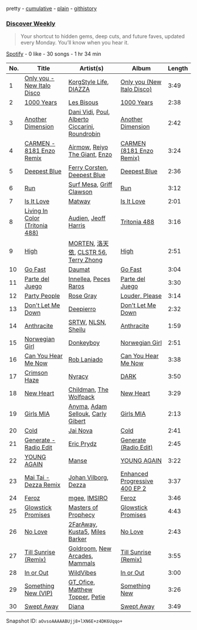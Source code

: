 pretty - [cumulative](/playlists/cumulative/37i9dQZEVXcMQ21aVFwcU6.md) - [plain](/playlists/plain/37i9dQZEVXcMQ21aVFwcU6) - [githistory](https://github.githistory.xyz/mdn522/spotify-playlist-archive/blob/main/playlists/plain/37i9dQZEVXcMQ21aVFwcU6)

### [Discover Weekly](https://open.spotify.com/playlist/37i9dQZEVXcMQ21aVFwcU6)

> Your shortcut to hidden gems, deep cuts, and future faves, updated every Monday\. You’ll know when you hear it.

[Spotify](https://open.spotify.com/user/spotify) - 0 like - 30 songs - 1 hr 34 min

| No. | Title | Artist(s) | Album | Length |
|---|---|---|---|---|
| 1 | [Only you \- New Italo Disco](https://open.spotify.com/track/0rZ6OXoO3q18jQchyvS81W) | [KorgStyle Life](https://open.spotify.com/artist/03Eynn06LC8TpxPzuzqPnc), [DIAZZA](https://open.spotify.com/artist/13QwIrk208e7D8i5wPPWkI) | [Only you \(New Italo Disco\)](https://open.spotify.com/album/0L35jQ4EnJqgMgFUU3ibv4) | 3:49 |
| 2 | [1000 Years](https://open.spotify.com/track/4GgUjL3ORr2RF5f1UbqarV) | [Les Bisous](https://open.spotify.com/artist/0s2WMcDT7MPu0HnoxzX3OW) | [1000 Years](https://open.spotify.com/album/6pryPJNCeE91IV5dy2K2T9) | 2:38 |
| 3 | [Another Dimension](https://open.spotify.com/track/7zJmW0066jDBr2uUNthpzQ) | [Dani Vidi](https://open.spotify.com/artist/1273CkIB0lP8EWV7OoqiKc), [Poul](https://open.spotify.com/artist/3c4NvPspCtP5coqUMzZtHj), [Alberto Ciccarini](https://open.spotify.com/artist/3zw2PGpf4w7YefHvDAdcyS), [Roundrobin](https://open.spotify.com/artist/6lzdsHJPRvkOydWYIQjnQc) | [Another Dimension](https://open.spotify.com/album/3TlWssPww9ndK52cZqK73j) | 2:42 |
| 4 | [CARMEN \- 8181 Enzo Remix](https://open.spotify.com/track/2133rQihpZpqNyA6iZcC7M) | [Airmow](https://open.spotify.com/artist/6SfPAcR67ssVyMQWoizN7Q), [Reiyo The Giant](https://open.spotify.com/artist/7nV15MrvqAi8kPaDZrzB0n), [Enzo](https://open.spotify.com/artist/3yqVGerYiH2wXdwajUy8vR) | [CARMEN \(8181 Enzo Remix\)](https://open.spotify.com/album/44Do4SWPhC0rIqPNaDhDAj) | 3:24 |
| 5 | [Deepest Blue](https://open.spotify.com/track/0UWeocfOepod88reFbGuiS) | [Ferry Corsten](https://open.spotify.com/artist/2ohlvFf9PBsDELdRstPtlP), [Deepest Blue](https://open.spotify.com/artist/4ncjEFfj7Zd2LPzd9LOVsY) | [Deepest Blue](https://open.spotify.com/album/3xJ2EfDlXnebBc0UqNvm7v) | 2:36 |
| 6 | [Run](https://open.spotify.com/track/3UIBmd8J87KiTBuALIXeGL) | [Surf Mesa](https://open.spotify.com/artist/1lmU3giNF3CSbkVSQmLpHQ), [Griff Clawson](https://open.spotify.com/artist/3dIbvdQQd3HXfQcRjR6lb7) | [Run](https://open.spotify.com/album/3atOx3iH2UKRDnRJDxNlRU) | 3:12 |
| 7 | [Is It Love](https://open.spotify.com/track/7ew7UGX1PM49LREh6qN7s0) | [Matway](https://open.spotify.com/artist/5okL9oHMW5wof7D0x2hQLQ) | [Is It Love](https://open.spotify.com/album/1qbl77cfjYGRKbr01X3s2S) | 2:01 |
| 8 | [Living In Color \(Tritonia 488\)](https://open.spotify.com/track/1U2KspONMP4niDIVKzRBw4) | [Audien](https://open.spotify.com/artist/4xnMDfgEmXZEEDdITKcGuE), [Jeoff Harris](https://open.spotify.com/artist/434nBUvWgd5pcPv2bmyKy4) | [Tritonia 488](https://open.spotify.com/album/0DTmxvY90UY2q26W3wMADe) | 3:16 |
| 9 | [High](https://open.spotify.com/track/1EVcWCYrTqShgXnJxnp60z) | [MORTEN](https://open.spotify.com/artist/19HFRWmRCl27kTk6LeqAO8), [洛天依](https://open.spotify.com/artist/6wH1UiZO1V6f7rZ7b0mlci), [CLSTR 56](https://open.spotify.com/artist/7fAD8qbydMvv1u9O48D8FX), [Terry Zhong](https://open.spotify.com/artist/6gmZPYIcqdjmkauB2krvSg) | [High](https://open.spotify.com/album/55F9NhB2w0kt8Ndo5c1aEE) | 2:51 |
| 10 | [Go Fast](https://open.spotify.com/track/74eX7BRKDXGW8ry9eK1ENb) | [Daumat](https://open.spotify.com/artist/6g87KNeLUZSlNNcW4GjbaB) | [Go Fast](https://open.spotify.com/album/6XzLrw5STF578vnnFzbsm2) | 3:04 |
| 11 | [Parte del Juego](https://open.spotify.com/track/4OYTJSWLgq7okalwAKbEEr) | [Innellea](https://open.spotify.com/artist/71rqI5HtraA3qXBwatyG6e), [Peces Raros](https://open.spotify.com/artist/5UI7HXsBEfRSsf0T4t48Q9) | [Parte del Juego](https://open.spotify.com/album/20bcF31eRk7fPmSm5JgHXH) | 3:30 |
| 12 | [Party People](https://open.spotify.com/track/0KN08YO4zGw8NCkCiaRkS9) | [Rose Gray](https://open.spotify.com/artist/5YYrWH3w4JYijU4JZrOXWA) | [Louder, Please](https://open.spotify.com/album/5mQKMz8qdYqO6gpbb07DzP) | 3:14 |
| 13 | [Don't Let Me Down](https://open.spotify.com/track/6c44c5B4FwnMNpMj9vb5zS) | [Deepierro](https://open.spotify.com/artist/6RjLqpWiji9AdDMVNm6QrX) | [Don't Let Me Down](https://open.spotify.com/album/4FfNe3Aa0oIvcIysmhUI4T) | 2:32 |
| 14 | [Anthracite](https://open.spotify.com/track/0VCGy4DcYhrqc9Vtr48NTo) | [SRTW](https://open.spotify.com/artist/7vHAcPVlEDksRsCfkez2CD), [NLSN](https://open.spotify.com/artist/7vO5wbzI9RdVYlOGFL2ofk), [Sheilu](https://open.spotify.com/artist/1RKu8bhsbSdP17WrFI4c8S) | [Anthracite](https://open.spotify.com/album/4bw6sy89hTdWrIgRiGRDqh) | 1:59 |
| 15 | [Norwegian Girl](https://open.spotify.com/track/0HS3by7bZmpF1xaRSKoVoX) | [Donkeyboy](https://open.spotify.com/artist/0UACE2nWl5uUyJRo1kIYQO) | [Norwegian Girl](https://open.spotify.com/album/2NpxKPrvpZjHfgcRjiIhpz) | 2:51 |
| 16 | [Can You Hear Me Now](https://open.spotify.com/track/0Oi8FOwU8DY7dNnfNn5SpF) | [Rob Laniado](https://open.spotify.com/artist/65M7IQvX57Dm1cLQgyjS5I) | [Can You Hear Me Now](https://open.spotify.com/album/3tnEXlQNLfbpsfsC0p3CF2) | 3:38 |
| 17 | [Crimson Haze](https://open.spotify.com/track/6l3I4M7L5qUfs5o470PFyQ) | [Nyracy](https://open.spotify.com/artist/0Cblw7zzhFFeOFzED35KAW) | [DARK](https://open.spotify.com/album/2bb0tqMLA5Va8PJw1b3VcG) | 3:50 |
| 18 | [New Heart](https://open.spotify.com/track/3RPnRx0ur8NcWHoTPB8OLX) | [Childman](https://open.spotify.com/artist/3hdPVrxBjh2LadxK1XZoOH), [The Wolfpack](https://open.spotify.com/artist/6i6Jc5FNGEMRXNR6UbY7JX) | [New Heart](https://open.spotify.com/album/5mCGkaF8caAGTUlBdQAQ5w) | 3:29 |
| 19 | [Girls MIA](https://open.spotify.com/track/7dHtHyIsxcDzgeFWLxfW4q) | [Anyma](https://open.spotify.com/artist/4iBwchw0U0GZv5RfVYSMxN), [Adam Sellouk](https://open.spotify.com/artist/2T7HN3rqTpIn8OiVb0I5oq), [Carly Gibert](https://open.spotify.com/artist/3dBpGX6fuWAYxWhDspbVbQ) | [Girls MIA](https://open.spotify.com/album/54bjkUTJnTTktRXEBnMfJc) | 2:13 |
| 20 | [Cold](https://open.spotify.com/track/016jx12kPGoxs4qAh2ygYV) | [Jai Nova](https://open.spotify.com/artist/7m0d5KbIfUlF3aY9KnTw5U) | [Cold](https://open.spotify.com/album/5n5P4Yt1WdMC02Qgqu2VEF) | 2:41 |
| 21 | [Generate \- Radio Edit](https://open.spotify.com/track/5LT8hO0Z9Y1nlCJ7nfuSJi) | [Eric Prydz](https://open.spotify.com/artist/5sm0jQ1mq0dusiLtDJ2b4R) | [Generate \(Radio Edit\)](https://open.spotify.com/album/5vXFBNZudqd99Lhu9Qqyql) | 2:45 |
| 22 | [YOUNG AGAIN](https://open.spotify.com/track/3ETnpGflrNuH5GcX4zQvpE) | [Manse](https://open.spotify.com/artist/2jGvmFH6YE352p9LKmuB0y) | [YOUNG AGAIN](https://open.spotify.com/album/2wHTdYzuOEY7K1crzIiUoH) | 3:22 |
| 23 | [Mai Tai \- Dezza Remix](https://open.spotify.com/track/7b3YjzTPHgF5FcoDnCcGzM) | [Johan Vilborg](https://open.spotify.com/artist/7hccrx4H5boJlleSXh1j7N), [Dezza](https://open.spotify.com/artist/3p7y4jD6cIfONGyx6xaFik) | [Enhanced Progressive 400 EP 2](https://open.spotify.com/album/3jSmlxRw0HUUWzzUTZRQlN) | 3:37 |
| 24 | [Feroz](https://open.spotify.com/track/7mmdmrWrAnIKP418gEy63k) | [mgee](https://open.spotify.com/artist/1Ogo8VL5sW4V1ShsjTOHVJ), [IMSIRO](https://open.spotify.com/artist/5JQPqKwv1VGBnGgoPD86HF) | [Feroz](https://open.spotify.com/album/59Dy8JANpOvkz0fbGBM77a) | 3:46 |
| 25 | [Glowstick Promises](https://open.spotify.com/track/3ZXh8qdRH1DO84wVICnAcz) | [Masters of Prophecy](https://open.spotify.com/artist/3vV6kgqJHi1rg46i4Iwzr1) | [Glowstick Promises](https://open.spotify.com/album/2bMvp4a8YDFeD2uhy9W26V) | 4:43 |
| 26 | [No Love](https://open.spotify.com/track/0tHQBRtMvfCctq6AsQu0rL) | [2FarAway](https://open.spotify.com/artist/0m0DFcA4Bg5HemIW0vQ4U3), [Kusta5](https://open.spotify.com/artist/7tTbcLrr3ZSC3IM1CQKbtx), [Miles Barker](https://open.spotify.com/artist/1wSMK59Zut2H2InsE8pikn) | [No Love](https://open.spotify.com/album/6Q1GzOwUjUaVEpG3El7uCw) | 2:43 |
| 27 | [Till Sunrise \(Remix\)](https://open.spotify.com/track/1obJ3mZVKsRN77WETuHCDx) | [Goldroom](https://open.spotify.com/artist/4eZebkMFU3xelF8mbZYXyl), [New Arcades](https://open.spotify.com/artist/47L5KPLfDahuPp5llMO2wF), [Mammals](https://open.spotify.com/artist/2uFH2L4YKTo0fFZT67bkx3) | [Till Sunrise \(Remix\)](https://open.spotify.com/album/6PZXP1ilAqj8OWfd8vtzlD) | 3:55 |
| 28 | [In or Out](https://open.spotify.com/track/7qZbDBrWYckJrF6zDMWuJg) | [WildVibes](https://open.spotify.com/artist/6BEqzY6INFaHKQ2mqWWuNs) | [In or Out](https://open.spotify.com/album/0l6UtTpsFKR227QcZ5FX3N) | 3:00 |
| 29 | [Something New \(VIP\)](https://open.spotify.com/track/0Umxi5UTUSyyBPJccYZx5p) | [GT\_Ofice](https://open.spotify.com/artist/0KdM0f9BzAkPzHFxxnn2tS), [Matthew Topper](https://open.spotify.com/artist/2SCIZQ3ObhbM9mvisSD4B2), [Petie](https://open.spotify.com/artist/7jqZHBhCdHgs8XyWjvgWFb) | [Something New](https://open.spotify.com/album/77L5m6Cm5Sj9Wg3MIESkyL) | 3:26 |
| 30 | [Swept Away](https://open.spotify.com/track/7HoYupq4r397NVy5R7LUfP) | [Diana](https://open.spotify.com/artist/0VrrQMGeZuVWmj4Rm2gfXv) | [Swept Away](https://open.spotify.com/album/4hSHrHgkNYxakDFtuBGgSV) | 3:49 |

Snapshot ID: `aOvsoAAAAABUjj8+lXN6E+z4DK6Uqqo+`
